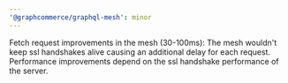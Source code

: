 ```yaml
---
'@graphcommerce/graphql-mesh': minor
---
```


Fetch request improvements in the mesh (30-100ms): The mesh wouldn't keep ssl handshakes alive causing an additional delay for each request. Performance improvements depend on the ssl handshake performance of the server.

